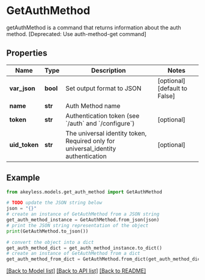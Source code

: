 # GetAuthMethod

getAuthMethod is a command that returns information about the auth method. [Deprecated: Use auth-method-get command]

## Properties

Name | Type | Description | Notes
------------ | ------------- | ------------- | -------------
**var_json** | **bool** | Set output format to JSON | [optional] [default to False]
**name** | **str** | Auth Method name | 
**token** | **str** | Authentication token (see &#x60;/auth&#x60; and &#x60;/configure&#x60;) | [optional] 
**uid_token** | **str** | The universal identity token, Required only for universal_identity authentication | [optional] 

## Example

```python
from akeyless.models.get_auth_method import GetAuthMethod

# TODO update the JSON string below
json = "{}"
# create an instance of GetAuthMethod from a JSON string
get_auth_method_instance = GetAuthMethod.from_json(json)
# print the JSON string representation of the object
print(GetAuthMethod.to_json())

# convert the object into a dict
get_auth_method_dict = get_auth_method_instance.to_dict()
# create an instance of GetAuthMethod from a dict
get_auth_method_from_dict = GetAuthMethod.from_dict(get_auth_method_dict)
```
[[Back to Model list]](../README.md#documentation-for-models) [[Back to API list]](../README.md#documentation-for-api-endpoints) [[Back to README]](../README.md)


